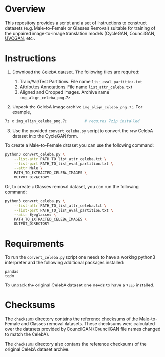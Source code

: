 # Overview

This repository provides a script and a set of instructions to construct
datasets (e.g. Male-to-Female or Glasses Removal) suitable for training of the
unpaired image-to-image translation models (CycleGAN, CouncilGAN,
[UVCGAN](https://github.com/LS4GAN/uvcgan), etc).

# Instructions

1. Download the
   [CelebA dataset](https://mmlab.ie.cuhk.edu.hk/projects/CelebA.html).
   The following files are required:

   1. Train/Val/Test Partitions. File name `list_eval_partition.txt`
   2. Attributes Annotations. File name `list_attr_celeba.txt`
   3. Aligned and Cropped Images.  Archive name `img_align_celeba_png.7z`

2. Unpack the CelebA image archive `img_align_celeba_png.7z`. For example,

```bash
7z x img_align_celeba_png.7z        # requires 7zip installed
```

3. Use the provided `convert_celeba.py` script to convert the raw CelebA
   dataset into the CycleGAN form.

To create a Male-to-Female dataset you can use the following command:

```bash
python3 convert_celeba.py \
    --list-attr PATH_TO_list_attr_celeba.txt \
    --list-part PATH_TO_list_eval_partition.txt \
    --attr Male \
    PATH_TO_EXTRACTED_CELEBA_IMAGES \
    OUTPUT_DIRECTORY
```

Or, to create a Glasses removal dataset, you can run the following command:

```bash
python3 convert_celeba.py \
    --list-attr PATH_TO_list_attr_celeba.txt \
    --list-part PATH_TO_list_eval_partition.txt \
    --attr Eyeglasses \
    PATH_TO_EXTRACTED_CELEBA_IMAGES \
    OUTPUT_DIRECTORY
```

# Requirements

To run the `convert_celeba.py` script one needs to have a working python3
interpreter and the following additional packages installed:

```
pandas
tqdm
```

To unpack the original CelebA dataset one needs to have a `7zip` installed.

# Checksums

The `checksums` directory contains the reference checksums of the
Male-to-Female and Glasses removal datasets. These checksums were calculated
over the datasets provided by CouncilGAN (CouncilGAN file names changed to
match the CelebA).

The `checksums` directory also contans the reference checksums of the original
CelebA dataset archive.

